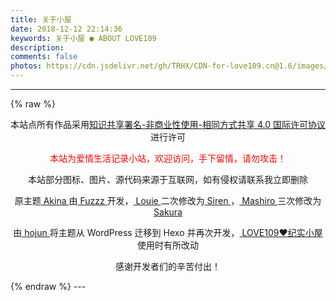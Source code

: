 ```yaml
---
title: 关于小屋
date: 2018-12-12 22:14:36
keywords: 关于小屋 ● ABOUT LOVE109
description: 
comments: false
photos: https://cdn.jsdelivr.net/gh/TRHX/CDN-for-love109.cn@1.6/images/about/cover.webp
---
```

---
{% raw %}
<p align="center">本站点所有作品采用<a rel="license" href="http://creativecommons.org/licenses/by-nc-sa/4.0/">知识共享署名-非商业性使用-相同方式共享 4.0 国际许可协议</a>进行许可</p>
<p align="center" style="color:#FF0000">本站为爱情生活记录小站，欢迎访问，手下留情，请勿攻击！</p>
<p align="center">本站部分图标、图片、源代码来源于互联网，如有侵权请联系我立即删除</p>
<p align="center">原主题<a href="http://akina.pw/"> Akina </a>由<a href="http://akina.pw/"> Fuzzz </a>开发，<a href="https://www.cssplus.org/"> Louie </a>二次修改为<a href="https://github.com/louie-senpai/Siren"> Siren </a>，<a href="https://2heng.xin/"> Mashiro </a>三次修改为<a href="https://github.com/mashirozx/Sakura"> Sakura </a></p>
<p align="center">由<a href="https://www.hojun.cn/"> hojun </a>将主题从 WordPress 迁移到 Hexo 并再次开发，<a href="https://love109.github.io/"> LOVE109❤️纪实小屋 </a>使用时有所改动</p>
<p align="center">感谢开发者们的辛苦付出！</p>
{% endraw %}
---